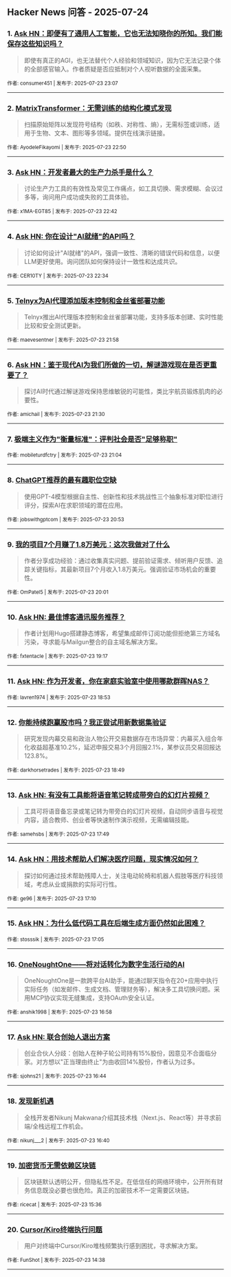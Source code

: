 ## Hacker News 问答 - 2025-07-24


### 1. [Ask HN：即便有了通用人工智能，它也无法知晓你的所知。我们能保存这些知识吗？](https://news.ycombinator.com/item?id=44664985)
> 即使有真正的AGI，也无法替代个人经验和领域知识，因为它无法记录个体的全部感官输入。作者质疑是否应抵制对个人视听数据的全面采集。

<sub>作者: consumer451 | 发布于: 2025-07-23 23:07</sub>

---

### 2. [MatrixTransformer：无需训练的结构化模式发现](https://news.ycombinator.com/item?id=44664856)
> 扫描原始矩阵以发现符号结构（如秩、对称性、熵），无需标签或训练，适用于生物、文本、图形等多领域。提供在线演示链接。

<sub>作者: AyodeleFikayomi | 发布于: 2025-07-23 22:50</sub>

---

### 3. [Ask HN：开发者最大的生产力杀手是什么？](https://news.ycombinator.com/item?id=44664793)
> 讨论生产力工具的有效性及常见工作痛点，如工具切换、需求模糊、会议过多等，询问用户成功或失败的工具体验。

<sub>作者: x1MA-EGT85 | 发布于: 2025-07-23 22:42</sub>

---

### 4. [Ask HN: 你在设计"AI就绪"的API吗？](https://news.ycombinator.com/item?id=44664736)
> 讨论如何设计"AI就绪"的API，强调一致性、清晰的错误代码和信息，以便LLM更好使用。询问团队如何保持设计一致性和达成共识。

<sub>作者: CER10TY | 发布于: 2025-07-23 22:34</sub>

---

### 5. [Telnyx为AI代理添加版本控制和金丝雀部署功能](https://news.ycombinator.com/item?id=44664476)
> Telnyx推出AI代理版本控制和金丝雀部署功能，支持多版本创建、实时性能比较和安全测试更新。

<sub>作者: maevesentner | 发布于: 2025-07-23 21:58</sub>

---

### 6. [Ask HN：鉴于现代AI为我们所做的一切，解谜游戏现在是否更重要了？](https://news.ycombinator.com/item?id=44664247)
> 探讨AI时代通过解谜游戏保持思维敏锐的可能性，类比宇航员锻炼肌肉的必要性。

<sub>作者: amichail | 发布于: 2025-07-23 21:30</sub>

---

### 7. [极端主义作为"衡量标准"：评判社会是否"足够称职"](https://news.ycombinator.com/item?id=44664036)

<sub>作者: mobileturdfctry | 发布于: 2025-07-23 21:04</sub>

---

### 8. [ChatGPT推荐的最有趣职位空缺](https://news.ycombinator.com/item?id=44663934)
> 使用GPT-4模型根据自主性、创新性和技术挑战性三个抽象标准对职位进行评分，探索AI在求职领域的潜在应用。

<sub>作者: jobswithgptcom | 发布于: 2025-07-23 20:53</sub>

---

### 9. [我的项目7个月赚了1.8万美元：这次我做对了什么](https://news.ycombinator.com/item?id=44663347)
> 作者分享成功经验：通过收集真实问题、提前验证需求、倾听用户反馈、追踪关键指标，其最新项目7个月收入1.8万美元。强调验证市场机会的重要性。

<sub>作者: OmPatel5 | 发布于: 2025-07-23 20:01</sub>

---

### 10. [Ask HN: 最佳博客通讯服务推荐？](https://news.ycombinator.com/item?id=44662891)
> 作者计划用Hugo搭建静态博客，希望集成邮件订阅功能但拒绝第三方域名污染，寻求能与Mailgun整合的自主域名解决方案。

<sub>作者: fxtentacle | 发布于: 2025-07-23 19:17</sub>

---

### 11. [Ask HN: 作为开发者，你在家庭实验室中使用哪款群晖NAS？](https://news.ycombinator.com/item?id=44662672)

<sub>作者: lavren1974 | 发布于: 2025-07-23 18:53</sub>

---

### 12. [你能持续跑赢股市吗？我正尝试用新数据集验证](https://news.ycombinator.com/item?id=44662629)
> 研究发现内幕交易和政治人物公开交易数据存在市场异常：内幕买入组合年化收益超基准10.2%，延迟申报交易3个月回报2.1%，某参议员交易回报达123.8%。

<sub>作者: darkhorsetrades | 发布于: 2025-07-23 18:49</sub>

---

### 13. [Ask HN: 有没有工具能将语音笔记转成带旁白的幻灯片视频？](https://news.ycombinator.com/item?id=44661961)
> 工具可将语音备忘录或笔记转为带旁白的幻灯片视频，自动同步语音与视觉内容，适合教师、创业者等快速制作演示视频，无需编辑技能。

<sub>作者: samehsbs | 发布于: 2025-07-23 17:49</sub>

---

### 14. [Ask HN：用技术帮助人们解决医疗问题，现实情况如何？](https://news.ycombinator.com/item?id=44661546)
> 探讨如何通过技术帮助残障人士，关注电动轮椅和机器人假肢等医疗科技领域，考虑从业或捐款的实际可行性。

<sub>作者: ge96 | 发布于: 2025-07-23 17:10</sub>

---

### 15. [Ask HN：为什么低代码工具在后端生成方面仍然如此困难？](https://news.ycombinator.com/item?id=44661480)

<sub>作者: stosssik | 发布于: 2025-07-23 17:05</sub>

---

### 16. [OneNoughtOne——将对话转化为数字生活行动的AI](https://news.ycombinator.com/item?id=44661394)
> OneNoughtOne是一款跨平台AI助手，能通过聊天指令在20+应用中执行实际任务（如发邮件、生成文档、管理财务等），解决多工具切换问题。采用MCP协议实现无缝集成，支持OAuth安全认证。

<sub>作者: anshik1998 | 发布于: 2025-07-23 16:58</sub>

---

### 17. [Ask HN: 联合创始人退出方案](https://news.ycombinator.com/item?id=44661214)
> 创业合伙人分歧：创始人在种子轮公司持有15%股份，因意见不合面临分家。对方想以"正当理由终止"为由收回14%股份，作者认为过多。

<sub>作者: sjohns21 | 发布于: 2025-07-23 16:44</sub>

---

### 18. [发现新机遇](https://news.ycombinator.com/item?id=44661155)
> 全栈开发者Nikunj Makwana介绍其技术栈（Next.js、React等）并寻求前端/全栈远程工作机会。

<sub>作者: nikunj___2 | 发布于: 2025-07-23 16:40</sub>

---

### 19. [加密货币无需依赖区块链](https://news.ycombinator.com/item?id=44660422)
> 区块链默认透明公开，但隐私性不足。在低信任的网络环境中，公开所有财务信息既没必要也很危险。真正的加密技术不一定需要区块链。

<sub>作者: ricecat | 发布于: 2025-07-23 15:36</sub>

---

### 20. [Cursor/Kiro终端执行问题](https://news.ycombinator.com/item?id=44659724)
> 用户对终端中Cursor/Kiro堆栈频繁执行感到困扰，寻求解决方案。

<sub>作者: FunShot | 发布于: 2025-07-23 14:38</sub>

---
